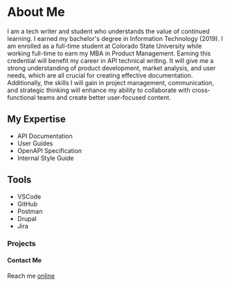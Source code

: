 # About Me

I am a tech writer and student who understands the value of continued learning. I earned my bachelor's degree in Information Technology (2019). I am enrolled as a full-time student at Colorado State University while working full-time to earn my MBA in Product Management. Earning this credential will benefit my career in API technical writing. It will give me a strong understanding of product development, market analysis, and user needs, which are all crucial for creating effective documentation. Additionally, the skills I will gain in project management, communication, and strategic thinking will enhance my ability to collaborate with cross-functional teams and create better user-focused content.


## My Expertise

* API Documentation
* User Guides
* OpenAPI Specification
* Internal Style Guide

## Tools

* VSCode
* GitHub
* Postman
* Drupal
* Jira

### Projects


#### Contact Me

Reach me [online](https://www.linkedin.com/in/1-shane-woods)


